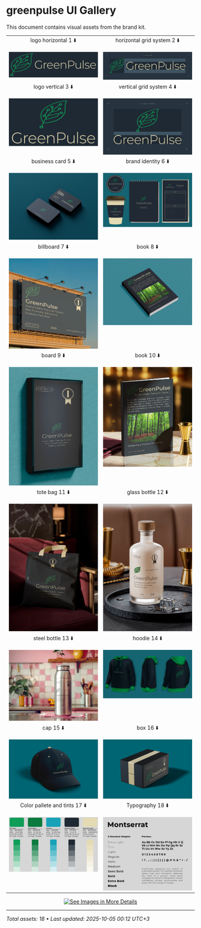 # greenpulse UI Gallery

This document contains visual assets from the brand kit.

<table>
  <tr>
    <td width="50%" valign="top" align="center">
      logo horizontal 1 ⬇️<br><br>
      <img src="logo/logo-horizontal-1.webp" alt="logo horizontal 1 ⬇️" style="max-height:450px; width:auto;">
    </td>
    <td width="50%" valign="top" align="center">
      horizontal grid system 2 ⬇️<br><br>
      <img src="logo/horizontal-grid-system-2.webp" alt="horizontal grid system 2 ⬇️" style="max-height:450px; width:auto;">
    </td>
  </tr>
  <tr>
    <td width="50%" valign="top" align="center">
      logo vertical 3 ⬇️<br><br>
      <img src="logo/logo-vertical-3.webp" alt="logo vertical 3 ⬇️" style="max-height:450px; width:auto;">
    </td>
    <td width="50%" valign="top" align="center">
      vertical grid system 4 ⬇️<br><br>
      <img src="logo/vertical-grid-system-4.webp" alt="vertical grid system 4 ⬇️" style="max-height:450px; width:auto;">
    </td>
  </tr>
  <tr>
    <td width="50%" valign="top" align="center">
      business card 5 ⬇️<br><br>
      <img src="mockups/business-card-5.webp" alt="business card 5 ⬇️" style="max-height:450px; width:auto;">
    </td>
    <td width="50%" valign="top" align="center">
      brand identity 6 ⬇️<br><br>
      <img src="mockups/brand-identity-6.webp" alt="brand identity 6 ⬇️" style="max-height:450px; width:auto;">
    </td>
  </tr>
  <tr>
    <td width="50%" valign="top" align="center">
      billboard 7 ⬇️<br><br>
      <img src="mockups/billboard-7.webp" alt="billboard 7 ⬇️" style="max-height:450px; width:auto;">
    </td>
    <td width="50%" valign="top" align="center">
      book 8 ⬇️<br><br>
      <img src="mockups/book-8.webp" alt="book 8 ⬇️" style="max-height:450px; width:auto;">
    </td>
  </tr>
  <tr>
    <td width="50%" valign="top" align="center">
      board 9 ⬇️<br><br>
      <img src="mockups/board-9.webp" alt="board 9 ⬇️" style="max-height:450px; width:auto;">
    </td>
    <td width="50%" valign="top" align="center">
      book 10 ⬇️<br><br>
      <img src="mockups/book-10.webp" alt="book 10 ⬇️" style="max-height:450px; width:auto;">
    </td>
  </tr>
  <tr>
    <td width="50%" valign="top" align="center">
      tote bag 11 ⬇️<br><br>
      <img src="mockups/tote-bag-11.webp" alt="tote bag 11 ⬇️" style="max-height:450px; width:auto;">
    </td>
    <td width="50%" valign="top" align="center">
      glass bottle 12 ⬇️<br><br>
      <img src="mockups/glass-bottle-12.webp" alt="glass bottle 12 ⬇️" style="max-height:450px; width:auto;">
    </td>
  </tr>
  <tr>
    <td width="50%" valign="top" align="center">
      steel bottle 13 ⬇️<br><br>
      <img src="mockups/steel-bottle-13.webp" alt="steel bottle 13 ⬇️" style="max-height:450px; width:auto;">
    </td>
    <td width="50%" valign="top" align="center">
      hoodie 14 ⬇️<br><br>
      <img src="mockups/hoodie-14.webp" alt="hoodie 14 ⬇️" style="max-height:450px; width:auto;">
    </td>
  </tr>
  <tr>
    <td width="50%" valign="top" align="center">
      cap 15 ⬇️<br><br>
      <img src="mockups/cap-15.webp" alt="cap 15 ⬇️" style="max-height:450px; width:auto;">
    </td>
    <td width="50%" valign="top" align="center">
      box 16 ⬇️<br><br>
      <img src="mockups/box-16.webp" alt="box 16 ⬇️" style="max-height:450px; width:auto;">
    </td>
  </tr>
  <tr>
    <td width="50%" valign="top" align="center">
      Color pallete and tints 17 ⬇️<br><br>
      <img src="color-pallete-and-typography/Color-pallete-and-tints-17.webp" alt="Color pallete and tints 17 ⬇️" style="max-height:450px; width:auto;">
    </td>
    <td width="50%" valign="top" align="center">
      Typography 18 ⬇️<br><br>
      <img src="color-pallete-and-typography/Typography-18.webp" alt="Typography 18 ⬇️" style="max-height:450px; width:auto;">
    </td>
  </tr>
</table>

<p align="center">
  <a href="./">
    <img src="https://img.shields.io/badge/See%20Images%20in%20More%20Details-2b90d9" alt="See Images in More Details" width="240" height="50">
  </a>
</p>

---
*Total assets: 18 • Last updated: 2025-10-05 00:12 UTC+3*
